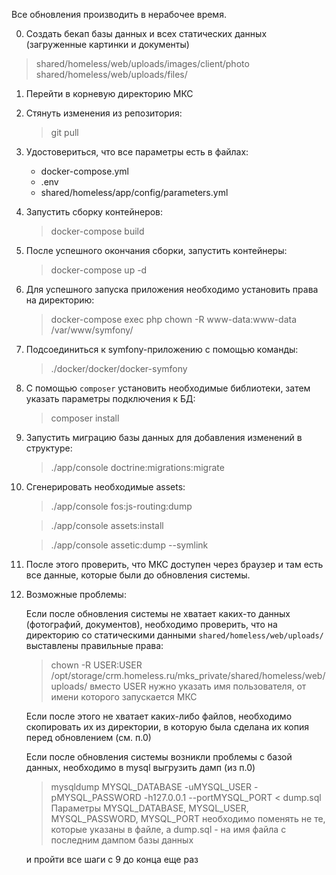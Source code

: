 Все обновления производить в нерабочее время.

0. Создать бекап базы данных и всех статических данных (загруженные картинки и документы)

  > shared/homeless/web/uploads/images/client/photo
  > shared/homeless/web/uploads/files/

1. Перейти в корневую директорию МКС
2. Стянуть изменения из репозитория:

    > git pull

3. Удостовериться, что все параметры есть в файлах: 
	- docker-compose.yml
	- .env
	- shared/homeless/app/config/parameters.yml

4. Запустить сборку контейнеров:

    > docker-compose build

5. После успешного окончания сборки, запустить контейнеры:

    > docker-compose up -d

6. Для успешного запуска приложения необходимо установить права на директорию:

    > docker-compose exec php chown -R www-data:www-data /var/www/symfony/

7. Подсоединиться к symfony-приложению с помощью команды:
    
    > ./docker/docker/docker-symfony

8. С помощью `composer` установить необходимые библиотеки, затем указать параметры подключения к БД:

    > composer install

9.  Запустить миграцию базы данных для добавления изменений в структуре: 

    > ./app/console doctrine:migrations:migrate

10. Сгенерировать необходимые assets:

    > ./app/console fos:js-routing:dump

    > ./app/console assets:install
    
    > ./app/console assetic:dump --symlink

11. После этого проверить, что МКС доступен через браузер и там есть все данные, которые были до обновления системы.

12. Возможные проблемы:

	Если после обновления системы не хватает каких-то данных (фотографий, документов), необходимо проверить, что на директорию со статическими данными `shared/homeless/web/uploads/` выставлены правильные права:

    > сhown -R USER:USER /opt/storage/crm.homeless.ru/mks_private/shared/homeless/web/uploads/
    > вместо USER нужно указать имя пользователя, от имени которого запускается МКС
	
	Если после этого не хватает каких-либо файлов, необходимо скопировать их из директории, в которую была сделана их копия перед обновлением (см. п.0)

	Если после обновления системы возникли проблемы с базой данных, необходимо в mysql выгрузить дамп (из п.0)

    > mysqldump MYSQL_DATABASE -uMYSQL_USER -pMYSQL_PASSWORD -h127.0.0.1 --portMYSQL_PORT < dump.sql
    > Параметры MYSQL_DATABASE, MYSQL_USER, MYSQL_PASSWORD, MYSQL_PORT необходимо поменять не те, которые указаны в файле, а dump.sql - на имя файла с последним дампом базы данных

	и пройти все шаги с 9 до конца еще раз
